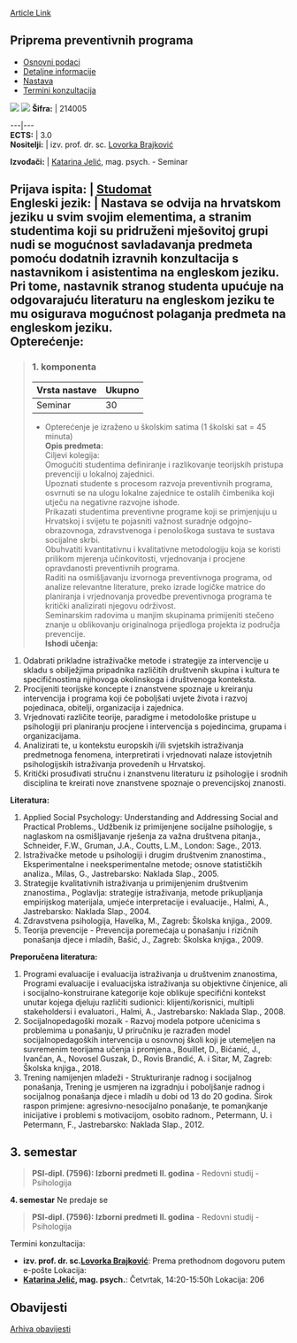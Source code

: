 [Article Link](https://www.fhs.hr/predmet/ppp)

## Priprema preventivnih programa
  * [Osnovni podaci](https://www.fhs.hr/predmet/ppp#v1id-523809_521518_1_0 "Osnovni podaci")
  * [Detaljne informacije](https://www.fhs.hr/predmet/ppp#v1id-523809_521518_1_1 "Detaljne informacije")
  * [Nastava](https://www.fhs.hr/predmet/ppp#v1id-523809_521518_1_2 "Nastava")
  * [Termini konzultacija](https://www.fhs.hr/predmet/ppp#v1id-523809_521518_1_3 "Termini konzultacija")


[![](https://www.fhs.hr/img/flags/gif/hr.gif)](https://www.fhs.hr/predmet/ppp) [![](https://www.fhs.hr/img/flags/gif/gb.gif)](https://www.fhs.hr/en/course/popp)
**Šifra:** |  214005  
  
---|---  
**ECTS:** |  3.0   
**Nositelji:** |  izv. prof. dr. sc. [Lovorka Brajković](https://www.fhs.hr/djelatnik/lovorka.brajkovic)   
  
**Izvođači:** |  [Katarina Jelić](https://www.fhs.hr/djelatnik/katarina.jelic), mag. psych. - Seminar  
  
**Prijava ispita:** |  [Studomat](http://www.isvu.hr/studomat)  
**Engleski jezik:** |  Nastava se odvija na hrvatskom jeziku u svim svojim elementima, a stranim studentima koji su pridruženi mješovitoj grupi nudi se mogućnost savladavanja predmeta pomoću dodatnih izravnih konzultacija s nastavnikom i asistentima na engleskom jeziku. Pri tome, nastavnik stranog studenta upućuje na odgovarajuću literaturu na engleskom jeziku te mu osigurava mogućnost polaganja predmeta na engleskom jeziku.   
**Opterećenje:**  
---  
> ### 1. komponenta
> | Vrsta nastave | Ukupno  
> ---|---  
> Seminar | 30  
> * Opterećenje je izraženo u školskim satima (1 školski sat = 45 minuta)   
**Opis predmeta:**  
> Ciljevi kolegija:  
>  Omogućiti studentima definiranje i razlikovanje teorijskih pristupa prevenciji u lokalnoj zajednici.   
>  Upoznati studente s procesom razvoja preventivnih programa, osvrnuti se na ulogu lokalne zajednice te ostalih čimbenika koji utječu na negativne razvojne ishode.  
>  Prikazati studentima preventivne programe koji se primjenjuju u Hrvatskoj i svijetu te pojasniti važnost suradnje odgojno-obrazovnoga, zdravstvenoga i penološkoga sustava te sustava socijalne skrbi.  
>  Obuhvatiti kvantitativnu i kvalitativne metodologiju koja se koristi prilikom mjerenja učinkovitosti, vrjednovanja i procjene opravdanosti preventivnih programa.  
>  Raditi na osmišljavanju izvornoga preventivnoga programa, od analize relevantne literature, preko izrade logičke matrice do planiranja i vrjednovanja provedbe preventivnoga programa te kritički analizirati njegovu održivost.  
>  Seminarskim radovima u manjim skupinama primijeniti stečeno znanje u oblikovanju originalnoga prijedloga projekta iz područja prevencije.  
**Ishodi učenja:**  
  1. Odabrati prikladne istraživačke metode i strategije za intervencije u skladu s obilježjima pripadnika različitih društvenih skupina i kultura te specifičnostima njihovoga okolinskoga i društvenoga konteksta.
  2. Procijeniti teorijske koncepte i znanstvene spoznaje u kreiranju intervencija i programa koji će poboljšati uvjete života i razvoj pojedinaca, obitelji, organizacija i zajednica.
  3. Vrjednovati različite teorije, paradigme i metodološke pristupe u psihologiji pri planiranju procjene i intervencija s pojedincima, grupama i organizacijama.
  4. Analizirati te, u kontekstu europskih i/ili svjetskih istraživanja predmetnoga fenomena, interpretirati i vrjednovati nalaze istovjetnih psihologijskih istraživanja provedenih u Hrvatskoj.
  5. Kritički prosuđivati stručnu i znanstvenu literaturu iz psihologije i srodnih disciplina te kreirati nove znanstvene spoznaje o prevencijskoj znanosti.

  
**Literatura:**  
  1. Applied Social Psychology: Understanding and Addressing Social and Practical Problems., Udžbenik iz primijenjene socijalne psihologije, s naglaskom na osmišljavanje rješenja za važna društvena pitanja., Schneider, F.W., Gruman, J.A., Coutts, L.M., London: Sage., 2013. 
  2. Istraživačke metode u psihologiji i drugim društvenim znanostima., Eksperimentalne i neeksperimentalne metode; osnove statističkih analiza., Milas, G., Jastrebarsko: Naklada Slap., 2005. 
  3. Strategije kvalitativnih istraživanja u primijenjenim društvenim znanostima., Poglavlja: strategije istraživanja, metode prikupljanja empirijskog materijala, umjeće interpretacije i evaluacije., Halmi, A., Jastrebarsko: Naklada Slap., 2004. 
  4. Zdravstvena psihologija, Havelka, M., Zagreb: Školska knjiga., 2009. 
  5. Teorija prevencije - Prevencija poremećaja u ponašanju i rizičnih ponašanja djece i mladih, Bašić, J., Zagreb: Školska knjiga., 2009. 

  
**Preporučena literatura:**  
  1. Programi evaluacije i evaluacija istraživanja u društvenim znanostima, Programi evaluacije i evaluacijska istraživanja su objektivne činjenice, ali i socijalno-konstruirane kategorije koje oblikuje specifični kontekst unutar kojega djeluju različiti sudionici: klijenti/korisnici, multipli stakeholdersi i evaluatori., Halmi, A., Jastrebarsko: Naklada Slap., 2008.
  2. Socijalnopedagoški mozaik - Razvoj modela potpore učenicima s problemima u ponašanju, U priručniku je razrađen model socijalnopedagoških intervencija u osnovnoj školi koji je utemeljen na suvremenim teorijama učenja i promjena., Bouillet, D., Bićanić, J., Ivančan, A., Novosel Guszak, D., Rovis Brandić, A. i Sitar, M, Zagreb: Školska knjiga., 2018.
  3. Trening namijenjen mladeži - Strukturiranje radnog i socijalnog ponašanja, Trening je usmjeren na izgradnju i poboljšanje radnog i socijalnog ponašanja djece i mladih u dobi od 13 do 20 godina. Širok raspon primjene: agresivno-nesocijalno ponašanje, te pomanjkanje inicijative i problemi s motivacijom, osobito radnom., Petermann, U. i Petermann, F., Jastrebarsko: Naklada Slap., 2012.

  
**3. semestar**  
---  
> **PSI-dipl. (7596): Izborni predmeti II. godina** - Redovni studij - Psihologija  
>   
  
**4. semestar** Ne predaje se  
> **PSI-dipl. (7596): Izborni predmeti II. godina** - Redovni studij - Psihologija  
>   
Termini konzultacija: 
  * **izv. prof. dr. sc.[Lovorka Brajković](https://www.fhs.hr/djelatnik/lovorka.brajkovic)**: 
Prema prethodnom dogovoru putem e-pošte
Lokacija: 
  * **[Katarina Jelić](https://www.fhs.hr/djelatnik/katarina.jelic), mag. psych.**: 
Četvrtak, 14:20-15:50h
Lokacija: 206 


## Obavijesti
[Arhiva obavijesti](https://www.fhs.hr/predmet/ppp?@=21cl2#news_119130 "Arhiva obavijesti")
